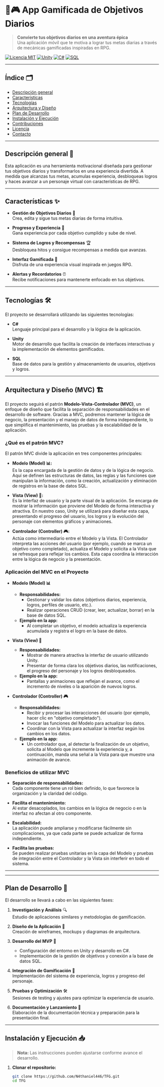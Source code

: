 # 📱🎮 App Gamificada de Objetivos Diarios

> **Convierte tus objetivos diarios en una aventura épica**  
> Una aplicación móvil que te motiva a lograr tus metas diarias a través de mecánicas gamificadas inspiradas en RPG.


[![Licencia MIT](https://img.shields.io/badge/licencia-MIT-blue)](LICENSE)
[![Unity](https://img.shields.io/badge/Unity-2021.3.0f1-blueviolet)](https://unity.com/)
[![C#](https://img.shields.io/badge/C%23-language-orange)](https://docs.microsoft.com/dotnet/csharp/)
[![SQL](https://img.shields.io/badge/SQL-database-yellow)](https://www.mysql.com/)

---

## Índice 🗂️
- [Descripción general](#descripción-general)
- [Características](#características)
- [Tecnologías](#tecnologías)
- [Arquitectura y Diseño](#arquitectura-y-diseño)
- [Plan de Desarrollo](#plan-de-desarrollo)
- [Instalación y Ejecución](#instalación-y-ejecución)
- [Contribuciones](#contribuciones)
- [Licencia](#licencia)
- [Contacto](#contacto)

---

## Descripción general 📖

Esta aplicación es una herramienta motivacional diseñada para gestionar tus objetivos diarios y transformarlos en una experiencia divertida. A medida que alcanzas tus metas, acumulas experiencia, desbloqueas logros y haces avanzar a un personaje virtual con características de RPG.

---

## Características ✨

- **Gestión de Objetivos Diarios** 📝  
  Crea, edita y sigue tus metas diarias de forma intuitiva.

- **Progreso y Experiencia** 🚀  
  Gana experiencia por cada objetivo cumplido y sube de nivel.

- **Sistema de Logros y Recompensas** 🏆  
  Desbloquea hitos y consigue recompensas a medida que avanzas.

- **Interfaz Gamificada** 🎨  
  Disfruta de una experiencia visual inspirada en juegos RPG.

- **Alertas y Recordatorios** ⏰  
  Recibe notificaciones para mantenerte enfocado en tus objetivos.

---

## Tecnologías 🛠️

El proyecto se desarrollará utilizando las siguientes tecnologías:

- **C#**  
  Lenguaje principal para el desarrollo y la lógica de la aplicación.

- **Unity**  
  Motor de desarrollo que facilita la creación de interfaces interactivas y la implementación de elementos gamificados.

- **SQL**  
  Base de datos para la gestión y almacenamiento de usuarios, objetivos y logros.

---

## Arquitectura y Diseño (MVC) 🏗️

El proyecto seguirá el patrón **Modelo-Vista-Controlador (MVC)**, un enfoque de diseño que facilita la separación de responsabilidades en el desarrollo de software. Gracias a MVC, podremos mantener la lógica de negocio, la presentación y el manejo de datos de forma independiente, lo que simplifica el mantenimiento, las pruebas y la escalabilidad de la aplicación.

### ¿Qué es el patrón MVC?

El patrón MVC divide la aplicación en tres componentes principales:

- **Modelo (Model) 📊:**  
  Es la capa encargada de la gestión de datos y de la lógica de negocio. Aquí se definen las estructuras de datos, las reglas y las funciones que manipulan la información, como la creación, actualización y eliminación de registros en la base de datos SQL.

- **Vista (View) 👀:**  
  Es la interfaz de usuario y la parte visual de la aplicación. Se encarga de mostrar la información que proviene del Modelo de forma interactiva y atractiva. En nuestro caso, Unity se utilizará para diseñar esta capa, presentando el progreso del usuario, los logros y la evolución del personaje con elementos gráficos y animaciones.

- **Controlador (Controller) 🎮:**  
  Actúa como intermediario entre el Modelo y la Vista. El Controlador interpreta las acciones del usuario (por ejemplo, cuando se marca un objetivo como completado), actualiza el Modelo y solicita a la Vista que se refresque para reflejar los cambios. Esta capa coordina la interacción entre la lógica de negocio y la presentación.

### Aplicación del MVC en el Proyecto

- **Modelo (Model) 📊**
  - **Responsabilidades:**  
    - Gestionar y validar los datos (objetivos diarios, experiencia, logros, perfiles de usuario, etc.).
    - Realizar operaciones CRUD (crear, leer, actualizar, borrar) en la base de datos SQL.
  - **Ejemplo en la app:**  
    - Al completar un objetivo, el modelo actualiza la experiencia acumulada y registra el logro en la base de datos.

- **Vista (View) 👀**
  - **Responsabilidades:**  
    - Mostrar de manera atractiva la interfaz de usuario utilizando Unity.
    - Presentar de forma clara los objetivos diarios, las notificaciones, el progreso del personaje y los logros desbloqueados.
  - **Ejemplo en la app:**  
    - Pantallas y animaciones que reflejan el avance, como el incremento de niveles o la aparición de nuevos logros.

- **Controlador (Controller) 🎮**
  - **Responsabilidades:**  
    - Recibir y procesar las interacciones del usuario (por ejemplo, hacer clic en "objetivo completado").
    - Invocar las funciones del Modelo para actualizar los datos.
    - Coordinar con la Vista para actualizar la interfaz según los cambios en los datos.
  - **Ejemplo en la app:**  
    - Un controlador que, al detectar la finalización de un objetivo, solicita al Modelo que incremente la experiencia y, a continuación, manda una señal a la Vista para que muestre una animación de avance.

### Beneficios de utilizar MVC

- **Separación de responsabilidades:**  
  Cada componente tiene un rol bien definido, lo que favorece la organización y la claridad del código.

- **Facilita el mantenimiento:**  
  Al estar desacoplados, los cambios en la lógica de negocio o en la interfaz no afectan al otro componente.

- **Escalabilidad:**  
  La aplicación puede ampliarse y modificarse fácilmente sin complicaciones, ya que cada parte se puede actualizar de forma independiente.

- **Facilita las pruebas:**  
  Se pueden realizar pruebas unitarias en la capa del Modelo y pruebas de integración entre el Controlador y la Vista sin interferir en todo el sistema.

---

---

## Plan de Desarrollo 📅

El desarrollo se llevará a cabo en las siguientes fases:

1. **Investigación y Análisis** 🔍  
   Estudio de aplicaciones similares y metodologías de gamificación.

2. **Diseño de la Aplicación** 🎨  
   Creación de wireframes, mockups y diagramas de arquitectura.

3. **Desarrollo del MVP** 🚧  
   - Configuración del entorno en Unity y desarrollo en C#.  
   - Implementación de la gestión de objetivos y conexión a la base de datos SQL.

4. **Integración de Gamificación** 🏅  
   Implementación del sistema de experiencia, logros y progreso del personaje.

5. **Pruebas y Optimización** 🛠️  
   Sesiones de testing y ajustes para optimizar la experiencia de usuario.

6. **Documentación y Lanzamiento** 🚀  
   Elaboración de la documentación técnica y preparación para la presentación final.

---

## Instalación y Ejecución 📥

> **Nota:** Las instrucciones pueden ajustarse conforme avance el desarrollo.

1. **Clonar el repositorio:**

   ```bash
   git clone https://github.com/N4thaniel446/TFG.git
   cd TFG

